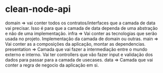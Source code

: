 # clean-node-api

domain => vai conter todos os contratos/interfaces que a camada de data vai precisar. Isso é para que a camada de data dependa de uma abstração e não de uma implementação.
infra => Vai conter as tecnologias que serão usada no projeto. Implementação da camada de domain ou outras.
main => Vai conter as a composições da aplicação, montar as dependencias.
presentation => Camada que vai fazer a intermediação entre o mundo externo e interno. Vai ter controllers que vão fazer input e validação dos dados para passar para a camada de usecases.
data => Camada que vai conter a regra de negocio da aplicação em si.

